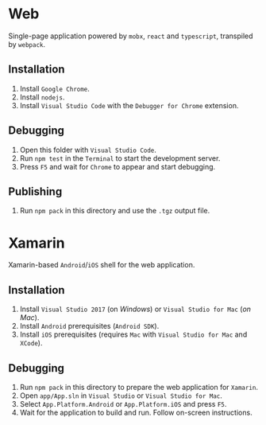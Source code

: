 # Web

Single-page application powered by `mobx`, `react` and `typescript`, transpiled by `webpack`.

## Installation

1. Install `Google Chrome`.
2. Install `nodejs`.
3. Install `Visual Studio Code` with the `Debugger for Chrome` extension.

## Debugging

1. Open this folder with `Visual Studio Code`.
2. Run `npm test` in the `Terminal` to start the development server.
3. Press `F5` and wait for `Chrome` to appear and start debugging.

## Publishing

1. Run `npm pack` in this directory and use the `.tgz` output file.

# Xamarin

Xamarin-based `Android`/`iOS` shell for the web application.

## Installation

1. Install `Visual Studio 2017` (on *Windows*) or `Visual Studio for Mac` (*on Mac*).
2. Install `Android` prerequisites (`Android SDK`).
3. Install `iOS` prerequisites (requires `Mac` with `Visual Studio for Mac` and `XCode`).

## Debugging

1. Run `npm pack` in this directory to prepare the web application for `Xamarin`.
2. Open `app/App.sln` in `Visual Studio` or `Visual Studio for Mac`.
3. Select `App.Platform.Android` or `App.Platform.iOS` and press `F5`.
4. Wait for the application to build and run. Follow on-screen instructions.
